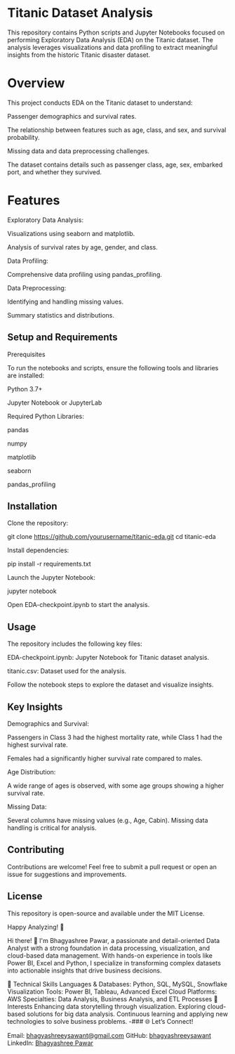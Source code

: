 
# Titanic Dataset Analysis

This repository contains Python scripts and Jupyter Notebooks focused on performing Exploratory Data Analysis (EDA) on the Titanic dataset. The analysis leverages visualizations and data profiling to extract meaningful insights from the historic Titanic disaster dataset.

# Overview

This project conducts EDA on the Titanic dataset to understand:

Passenger demographics and survival rates.

The relationship between features such as age, class, and sex, and survival probability.

Missing data and data preprocessing challenges.

The dataset contains details such as passenger class, age, sex, embarked port, and whether they survived.


# Features

Exploratory Data Analysis:

Visualizations using seaborn and matplotlib.

Analysis of survival rates by age, gender, and class.

Data Profiling:

Comprehensive data profiling using pandas_profiling.

Data Preprocessing:

Identifying and handling missing values.

Summary statistics and distributions.
## Setup and Requirements

Prerequisites

To run the notebooks and scripts, ensure the following tools and libraries are installed:

Python 3.7+

Jupyter Notebook or JupyterLab

Required Python Libraries:

pandas

numpy

matplotlib

seaborn

pandas_profiling


## Installation

Clone the repository:

git clone https://github.com/yourusername/titanic-eda.git
cd titanic-eda

Install dependencies:

pip install -r requirements.txt

Launch the Jupyter Notebook:

jupyter notebook

Open EDA-checkpoint.ipynb to start the analysis.
## Usage

The repository includes the following key files:

EDA-checkpoint.ipynb: Jupyter Notebook for Titanic dataset analysis.

titanic.csv: Dataset used for the analysis.

Follow the notebook steps to explore the dataset and visualize insights.

## Key Insights

Demographics and Survival:

Passengers in Class 3 had the highest mortality rate, while Class 1 had the highest survival rate.

Females had a significantly higher survival rate compared to males.

Age Distribution:

A wide range of ages is observed, with some age groups showing a higher survival rate.

Missing Data:

Several columns have missing values (e.g., Age, Cabin). Missing data handling is critical for analysis.
## Contributing

Contributions are welcome! Feel free to submit a pull request or open an issue for suggestions and improvements.


## License

This repository is open-source and available under the MIT License.

Happy Analyzing! 🚢


Hi there! 👋
I'm Bhagyashree Pawar, a passionate and detail-oriented Data Analyst with a strong foundation in data processing, visualization, and cloud-based data management. With hands-on experience in tools like Power BI, Excel and Python, I specialize in transforming complex datasets into actionable insights that drive business decisions.

🔧 Technical Skills
Languages & Databases: Python, SQL, MySQL, Snowflake
Visualization Tools: Power BI, Tableau, Advanced Excel
Cloud Platforms: AWS
Specialties: Data Analysis, Business Analysis, and ETL Processes
🚀 Interests
Enhancing data storytelling through visualization.
Exploring cloud-based solutions for big data analysis.
Continuous learning and applying new technologies to solve business problems.
-### 🌐 Let’s Connect!

Email: bhagyashreeysawant@gmail.com
GitHub: [bhagyashreeysawant](https://github.com/bhagyashreeysawant)  
LinkedIn: [Bhagyashree Pawar](https://www.linkedin.com/in/bhagyashree-pawar-05a45983/)

